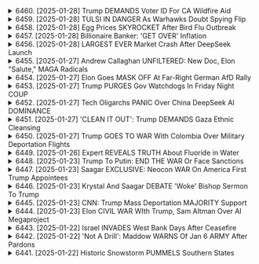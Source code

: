 <details>
<summary>6460. [2025-01-28] Trump DEMANDS Voter ID For CA Wildfire Aid</summary><br>

<a href="https://www.youtube.com/watch?v=nAo0NxHGMbg" target="_blank">
    <img src="https://img.youtube.com/vi/nAo0NxHGMbg/maxresdefault.jpg" 
        alt="[Youtube]" width="200">
</a>

# Trump DEMANDS Voter ID For CA Wildfire Aid

### 一、文章核心主題
- **市場失調與政策失效**：文章批評了美國大型城市如洛杉磯、舊金山和紐約的住宅政策，指出這些地方雖然資源豐富且環境優越，但因政策失敗導致住屋價格過高，普通居民無法負擔。
- **私有股權與投資不足**：強調私有股杈在危機時刻往往無法提供必要的支持，導致稅民承擔更多壓力。

### 二、問題分析
1. **住宅價格泡沫**
   - 限界點：災後家賃上漲20%，遠超法定上限。
   - 根源：私有股杈的短期利益驅使，造成市場失調。
2. **稅負不公**
   - 高住屋價值導致高固定資產稅，但服務未相稱。
   - 富人避稅策略影響普通居民。

### 三、案例研究
1. **洛杉磯的困境**
   - 天然資源豐富但住宅政策失效。
   - 電話詐騙政策依賴於進步主義 rhetoric，卻未能解決實際問題。
2. **奧斯汀的成功經驗**
   - 家賃過去三年下降23%，原因是大量新建住屋。
   - 放鬆 zoning 法令，允許汽車修理廠等混用土地使用。

### 四、政策建議
1. **改革住宅政策**
   - 增加可負擔住屋供應。
   - 調整 zoning 法規，允許更多混合用途開發。
2. **稅制改革**
   - 緩解高收入羣體避稅對普通居民的影響。
   - 重新分配資源以支持基本公共服務。

### 五、結論
- **私有股杈的局限性**：在關鍵時刻，私有股杈往往無法提供必要的社會支橕。
- **政策透明與責任**：ластяність властей у розрахунку фінансової політики та прозорлість у дійсвуванні законів є ключовими для вирішення житлових проблем.
</details>

<details>
<summary>6459. [2025-01-28] TULSI IN DANGER As Warhawks Doubt Spying Flip</summary><br>

<a href="https://www.youtube.com/watch?v=I0ZUdUN52ko" target="_blank">
    <img src="https://img.youtube.com/vi/I0ZUdUN52ko/maxresdefault.jpg" 
        alt="[Youtube]" width="200">
</a>

# TULSI IN DANGER As Warhawks Doubt Spying Flip

### 1. 勞工權益與政治動態

#### a. 公共討論焦點
- 美國當前的政治爭論中，勞動權益成爲關鍵議題。

#### b. 雙黨對立
- 民主黨致力於保護和強化勞動者權益，而共和黨則傾向於限制工會力量並削弱勞工政策。

### 2. 勞動委員會的現狀與挑戰

#### a. 管理層變動
- 特朗普政府頻繁更換勞動關係委員會（NLRB）成員，導致政策搖擺。
- 格溫·威爾科克斯被解職引發關注，顯示行政幹預可能影響機構獨立性。

#### b. 政策倒退
- 委員會趨向保守化，不利於工會組織和勞工權益保護。

### 3. 企業與商界的影響

#### a. 特定企業家的立場
- 埃隆·馬斯克對工會持敵視態度，積極採取措施削弱工人權利。
- 其行爲可能影響勞動法律框架及司法解釋。

#### b. 商業模式與勞工權益
- 快餐連鎖企業如哈迪公司等，常被視爲反勞工權益的代表，其商業策略可能加劇勞資矛盾。

### 4. 政治任命與黨派傾向

#### a. 人事任命
- 特朗普政府的多數政治任命遭到民主黨強烈反對。
- 僅少數提名人獲得全體參議院同意，顯示黨派分歧嚴重。

#### b. 未來展望
- 共和黨若掌控更多席次，可能進一步推動不利於勞工權益的政策。

### 5. 觀衆互動與節目推廣

#### a. 反饋機制
- 鼓勵觀衆通過點讚或評論參與節目互動，提升內容傳播效果。

#### b. 節目訂閱
- 提供免費訂閱選項，擴大受衆基礎，促進獨立媒體發展。

### 總結
當前美國勞工權益面臨多方挑戰，政治與經濟力量的交織使局勢更加複雜。未來走向取決於黨派博弈及公衆參與度。
</details>

<details>
<summary>6458. [2025-01-28] Egg Prices SKYROCKET After Bird Flu Outbreak</summary><br>

<a href="https://www.youtube.com/watch?v=HCfNb7diZco" target="_blank">
    <img src="https://img.youtube.com/vi/HCfNb7diZco/maxresdefault.jpg" 
        alt="[Youtube]" width="200">
</a>

# Egg Prices SKYROCKET After Bird Flu Outbreak

### 卵の価格高騰に関する要約

#### 1. 卵の価格上昇の背景
- **原因**: 鳥インフルエンザが主な要因とされ、生産量の減少に直結している。
- **データ**: 
  - 2023年12月時點で、グレードAの大卵1ダースの平均価格は415ドルに達した。
  - 前年同期比で約1.6倍の上昇を記録した。
  - 6月以來、平均価格は3ドルを下回ることがない狀況が続いている。

#### 2. 鳥インフルエンザへの影響
- **生産量の削減**: 鳥インフルエンザにより、卵の供給量が大幅に制限されている。
- **パンデミックの経済的影響**: 卵を含む食品価格の上昇は、特に低所得者層や子育て世帯に負擔を増加させている。

#### 3. 市場での狀況
- **高値例**: 
  - ホールフーズでは、牧草飼育卵が1ダース169ドルで販売されていた。
  - 普通の食料品店でも、牧草飼育卵の価格は8ドル/個（1ダース48ドル）となっている。
- **安いもの**: 
  - ウェグマンズ・エンドールでは、6.99ドル/個（1ダース42ドル）で購入可能。

#### 4. 経済的影響と政治的課題
- **消費者の負擔**: 卵を含むタンパク質摂取コストの上昇は、健康的な食事維持に支障をきたす。
- **政策への期待**: 食品価格安定やパンデミック対応に関する政府施策が求められている。
- **政治的不安**: 鳥インフルエンザのような疫病に対処できない國家的な無力さが指摘される。

#### 5. 結論とおすすめ
- **視聴者への呼びかけ**: 見て良かった場合は「いいね」やコメントを殘すことで、番組の拡散に協力を。
- **番組情報**: 続きたい方はBreakingPoints.comで無料登録可能。
</details>

<details>
<summary>6457. [2025-01-28] Billionaire Banker: 'GET OVER' Inflation</summary><br>

<a href="https://www.youtube.com/watch?v=W_Ghvznfp_Q" target="_blank">
    <img src="https://img.youtube.com/vi/W_Ghvznfp_Q/maxresdefault.jpg" 
        alt="[Youtube]" width="200">
</a>

# Billionaire Banker: 'GET OVER' Inflation

### 重點整理

#### 1. **經濟與市場的短期導向問題**
   - 美國政治決策過於依賴股市表現，尤其是季度收益。
   - 市場當前關注點爲S&P500的22%年增長率下降，而歷史平均僅爲8%，顯示市場波動加劇。

#### 2. **移民政策與經濟影響**
   - 移民法案討論焦點包括H1B和H2B籤證數量調整及其對科技行業的影響。
   - 零售商和製造商支持限制移民以提高工資，但可能導致技術工人短缺。

#### 3. **特朗普政府的挑戰**
   - 特朗普面臨市場短期利益與長期政策目標之間的平衡難題。
   - 移民限制可能引發低工資和高物價並存的風險。

#### 4. **科技公司與政策衝突**
   - 特斯拉與SpaceX等企業支持開放移民政策，以吸引全球人才。
   - 預期中的移民法案可能影響技術行業的人才流動和成本。

#### 5. **政治與經濟的複雜性**
   - 美國精英層普遍關注季度收益，而非長期國家利益。
   - 移民限制可能導致工資上漲，但需平衡市場需求和技術發展。
</details>

<details>
<summary>6456. [2025-01-28] LARGEST EVER Market Crash After DeepSeek Launch</summary><br>

<a href="https://www.youtube.com/watch?v=E2chOknNKJY" target="_blank">
    <img src="https://img.youtube.com/vi/E2chOknNKJY/maxresdefault.jpg" 
        alt="[Youtube]" width="200">
</a>

# LARGEST EVER Market Crash After DeepSeek Launch

### 一、引言
本文主要探討人工智能（AI）技術的快速發展及其潛在影響，特別是其安全性與倫理問題。作者強調了技術進步的雙刃劍特性，既有可能帶來巨大的利益，也可能導致不可預測的風險。

---

### 二、當前AI技術的迅速發展
1. **技術突破**  
   - AI被譽為歷史上最重大的技術突破之一，具有改變人類生活的潛力。
   - 羣多專家認為，AI將在醫療、氣候變化、能源等領域帶來革命性變革。

2. **全球競爭**  
   - 尤其是中國，已將AI發展列為國家戰略，並投入巨額資金進行研發。
   - 美國政府也開始重視AI研究，但目前缺乏有效的 coordiation 和集中資源的機構。

3. **私人部門的推動**  
   - 科技巨擘如Google、Amazon等公司在AI領域積極投入，進一步加速了技術進步。

---

### 三、安全性與倫理問題
1. **失控風險**  
   - AI可能在缺乏適當控制的情況下「脫軌」，導致不可控的後果。  
   - 專家擔心AI系統可能超越人類控制，引發災難性事故。

2. **管理挑戰**  
   - 目前缺乏有效的全球監管機制來規範AI development和使用。
   - 雖然有個別政府開始制定相關政策，但整體進展緩慢。

3. **倫理考量**  
   - AI的使用可能引發隱私、人權、就業等方面的問題。  
   - 如何在追求技術進步的同時平衡社會價值觀，成為亟待解決的難題。

---

### 四、歷史借鏡：原子彈與NASA時代
1. **原子彈的教訓**  
   - 原子彈的研製過程雖然帶來了巨大的軍事優勢，但也引發了全球性的核威脅。  
   - 過去對技術潛力的過度樂觀最終導致了不可控的後果。

2. **NASA時代的啟示**  
   - 在太空探索領域，政府和民間的合作曾激發了大量的創新與發現。
   - 然而，當時也有許多不負責任的研究被開展，引發了一系列倫理問題。

---

### 五、當前AI研發的尷尬局面
1. **缺乏廣泛討論**  
   - 與原子彈或NASA時代相比，今のAI研究缺乏足夠的公開討論和集體智慧。
   - 少數專家和企業家掌握著技術的方向盤，這可能導致決策過於主觀。

2. **資金與資源集中**  
   - 巨額投資主要集中在少數公司和研究機構，導致研發成果的不平均分配。
   - 這種尷尬局面加劇了技術失控的風險。

---

### 六、未來展望
1. **潛在希望**  
   - 如果能有效管理AI技術，其將為人類帶來前所未有的福祉。  
   - 科技界應該借鑒歷史教訓，建立更加透明和民主的研究機制。

2. **憂慮與反思**  
   - 作者表達了對未來的擔憂，認為只有當大眾開始真正關注AI的安全性時，技術才會朝著正規方向發展。
   - 需要更多的公開討論和國際合作，以避免重蹈歷史覆疊。

---

### 七、結論
人工智能的快速發展既充滿希望又潛藏風險。如何在追求技術進步的同時平衡倫理與安全問題，成為當前社會亟需面對的挑戰。歷史經驗告訴我們，只有通過廣泛的討論和有效的監管，才能確保科技真正造福人類。
</details>

<details>
<summary>6455. [2025-01-27] Andrew Callaghan UNFILTERED: New Doc, Elon "Salute," MAGA Radicals</summary><br>

<a href="https://www.youtube.com/watch?v=dvRUY3f2UN0" target="_blank">
    <img src="https://img.youtube.com/vi/dvRUY3f2UN0/maxresdefault.jpg" 
        alt="[Youtube]" width="200">
</a>

# Andrew Callaghan UNFILTERED: New Doc, Elon "Salute," MAGA Radicals

### 小結點整理：

#### 1. **文章主題**：
   - 討論了《Breaking Points》這部紀錄片及其背後的故事。
   - 涉及電影的拍攝、上映和相關議題。

#### 2. **主要人物**：
   - **凱莉（Dee Carpenter）**：紀錄片的主角之一，曾與比利·喬伊ナー（Bill Joyner）有過法律糾紛。
   - **比利·喬伊ナー（Bill Joyner）**：影片中提到的另一位關鍵人物，涉及訴訟案件。

#### 3. **紀錄片內容**：
   - 集結了凱莉的故事，探討她的生活經歷和挑戰。
   - 描述了凱莉因法律問題而面臨的困境，並提及其獲得的支持和聲援。

#### 4. **影片分發與購買方式**：
   - 觀眾可以在www.film.com線上租賃或購買《Breaking Points》。
   - 經費購貢可幫助凱莉支付訴訟費用。

#### 5. **影片價值**：
   - 影片被認為具有很高的觀看價值，值得每位支持者 Ủ持。

#### 6. **獨立媒體的支持**：
   - 鼓勵觀眾訂閱Breaking Points的電子報，以免費接收完整節目。
   - 強調支持獨立メディア的重要性，幫助其未來發展。

#### 7. **其他議題**：
   - 提及比利時政治家特朗普（Trump）及其對抗深州結構（Deep State）的努力。
   - 探討了科技寡頭政治和外來幹預等敏感話題。

#### 8. **視頻頻道的鼓勵**：
   - 主持人表達了希望觀眾點贊、留言，以幫助更多人看見這期節目。
   - 提醒粉絲們持續關注《Breaking Points》頻道的更新。

### 總結：
本文圍繞紀錄片《Breaking Points》展開，介紹了影片的核心內容、分發方式及其背後故事。同時，也探討了獨立媒體的支持和相關社會議題，鼓勵觀眾參與互動並支持此類コンテンツ。
</details>

<details>
<summary>6454. [2025-01-27] Elon Goes MASK OFF At Far-Right German AfD Rally</summary><br>

<a href="https://www.youtube.com/watch?v=Im94wQKwxvI" target="_blank">
    <img src="https://img.youtube.com/vi/Im94wQKwxvI/maxresdefault.jpg" 
        alt="[Youtube]" width="200">
</a>

# Elon Goes MASK OFF At Far-Right German AfD Rally

### 小節一：文章背景與主要議題
1. 文章探討了美國政治、經濟及科技領域的多項議題，特別是圍繞億萬富翁及其對社會的影響展開分析。（第1段）
2. 討論焦點包括但不限於：AI安全、加密貨幣、稅收政策和反壟斷法執行等。（第3段）

### 小節二：政治與經濟分析
1. **億萬富豪的政治影響**：
   - 文章指出，億萬富豪如扎克伯格對政黨的支持可能帶來政策偏向，例如在2020年選舉中注資支持拜登而非特朗普。（第3段）
   
2. **稅收政策與反壟斷法**：
   - 指出科技巨擘因稅收優惠和反壟斷執行力度減弱而獲益，進一步擴大其市場控制力。（第4段）

### 小節三：科技與創新政策
1. **AI安全與研發**：
   - 文章批評拜登政府在AI安全方面的措施過於保守，並提及特朗普曾暫停某些研究項目。（第5段）
   
2. **加密貨幣市場的不平等性**：
   - 指出加密貨幣市場高度集中，少數巨擘掌握絕大部分市值，導致市場不穩定和價格 manipulation 的風險增加。（第6段）

### 小節四：社會心理與政治光譜
1. **普通民眾對精英階級的反彈**：
   - 分析特朗普成功部分歸因於其塑造的「反億萬富豪」形象，吸引厭倦現有政治精英的選民支持。（第7段）
   
2. **加密貨幣的社會影響**：
   - 譴責加密貨幣如Meme幣鼓勵無政府主義和投機行為，未能實現其宣稱的普惠金融目標。（第8段）

### 小節五：政策建議與未來展望
1. **稅收改革與反壟斷法 enforcement**：
   - 強調需要加強反壟斷法執行力度，並恢復對科技巨擘的嚴格稅收政策，以遏制市場過度集中。（第4段）
   
2. **加密貨幣市場監管**：
   - 呼籲政府對加密貨幣市場實施更為嚴厲的調研和監管措施，防止其成為詐騙和洗錢的溫牀。（第6段）

### 小節六：媒體與信息傳播
1. **獨立媒體的支持**：
   - 文章最後強調支持獨立媒體的重要性，呼籲觀眾點贊、評論並分享內容，以擴大其影響力。（第9段）
   
2. **信息渠道的可及性**：
   - 提供通過電子郵件訂閱每日節目更新的方式，進一步提升節目覆蓋率和公眾參與度。（第10段）
</details>

<details>
<summary>6453. [2025-01-27] Trump PURGES Gov Watchdogs In Friday Night COUP</summary><br>

<a href="https://www.youtube.com/watch?v=1Poj31MoWmw" target="_blank">
    <img src="https://img.youtube.com/vi/1Poj31MoWmw/maxresdefault.jpg" 
        alt="[Youtube]" width="200">
</a>

# Trump PURGES Gov Watchdogs In Friday Night COUP

### 文章總結

#### 主要事件與政策
1. **監察官解任爭議**
   - 喬·拜登總統面臨解任監查官的爭議，民主黨內出現批評聲音。
   - 參議員Jerry Connell稱此爲「金曜夜政變」，指責其削弱透明度與問責制。

2. **寡頭政治問題**
   - 文章指出美國政治中存在寡頭（億萬長者）通過捐款影響政黨運作的問題，提及民主黨的全國委員會主席候選人Ken Martin可能接受大額捐助。

3. **共和黨與特朗普的影響力**
   - 提及特朗普及其盟友如Lake and Rielly的行爲對共和黨未來的影響，暗示共和黨可能繼續採取激進政策。
   - 強調特朗普在中間選挙中的潛在影響力，以及民主黨的應對策略。

#### 重要人物
1. **喬·拜登 (Joe Biden)**
   - 當前美國總統，面臨監查官解任爭議。
   
2. **Ken Martin**
   - 民主黨全國委員會主席候選人，被指可能接受億萬長者的捐助。

3. **Chuck Schumer**
   - 美國參議員，對監察官解任事件表達強烈反對，稱其為「恐怖清洗」。

4. **Elizabeth Warren**
   - 美國參議員，引用_Page61_報道，指責特朗普削弱權限制約。

5. **Jerry Connell**
   - 維吉尼亞州參議員，批評監察官解任事件為透明度與説明責任的攻擊。

#### 政治結構與影響力
1. **寡頭政治**
   - 文章揭示億萬長者對美國政黨運作的潛在影響，特別是未經選民授權的大額捐助。

2. **共和黨策略**
   - 提及共和黨可能採取的激進政策及其在中間選挙中的策略調整。

#### 關鍵數據與事實
1. **監察官解任事件**
   - 特朗普未按程序通知即解任監查官，引發民主黨強烈反對。

2. **政治捐獻影響力**
   - 指出億萬長者捐助政黨的問題，特別是其對政策與方向的潛在控制。

#### 結論
1. **美國政治困境**
   - 文章揭示美國政治中存在的權力不平衡與透明度不足問題。
   
2. **民主黨的挑戰**
   - 民主黨需在追求金錢捐助與保持信譽之間尋找平衡，以應對共和黨的競爭。

3. **特朗普的影響**
   - 特朗普的激進政策及中間選挙結果將對美國政治格局產生重大影響。
</details>

<details>
<summary>6452. [2025-01-27] Tech Oligarchs PANIC Over China DeepSeek AI DOMINANCE</summary><br>

<a href="https://www.youtube.com/watch?v=quILe6WoLgs" target="_blank">
    <img src="https://img.youtube.com/vi/quILe6WoLgs/maxresdefault.jpg" 
        alt="[Youtube]" width="200">
</a>

# Tech Oligarchs PANIC Over China DeepSeek AI DOMINANCE

### 討論主題：人工智慧（AI）的オープンソース模型 vs. クローズドモデル

#### 1. 開源模型的優點
- **民主化與可及性**：
  - 開放源代碼使技術更易獲取，支持創新和協作。
  - 允許任何人調整和自定義模型，符合個人或特定社會需求。

- **透明度與責任性**：
  - 開源項目通常具備較高的透明度，便於審查和改進。
  - 集體監督有助於減少權力集中在少數人手中。

#### 2. 關於AI發展的廣泛擔憂
- **技術風險與社會影響**：
  - AI可能引發勞動市場的變化，需關注其對就業的影響。
  - 對人工通用智能（AGI）的潛在威脅，如失控或取代人類的可能性。

- **控制與壟斷問題**：
  - 少數精英或公司掌握AI決策權可能導致不平等和權力濫用。

#### 3. 檢查與監管的重要性
- **內容審查與政治幹預**：
  - 開源模型可能被用於生成宣傳或其他不當內容，需警惕。
  - 關於開源模型的使用，各國應建立相應規範以防止濫用。

#### 4. 中立性與檢測技術的作用
- **算法偏見與中立性**：
  - AI模型可能帶有開發者或所在國家的文化偏見。
  - 需通過技術和監管手段減少偏見，並提升透明度。

- **檢測機制的必要性**：
  - 引入獨立的檢測系統，確保AI行爲符合倫理標準和社會價值觀。

#### 5. 結論與建議
- **推動開源模型的發展**：
  - 促進開放協作和創新，確保技術服務於公共利益。
  
- **加強監管與教育**：
  - 制定相應的法律法規，規範AI技術的使用。
  - 提高公衆對AI潛在風險的認識，培養媒體素養。

綜上所述，儘管開源模型在推動技術創新方面具有顯著優勢，但其發展需配套以有效的監管措施和教育體系，確保技術進步的同時兼顧社會倫理與公共利益。
</details>

<details>
<summary>6451. [2025-01-27] 'CLEAN IT OUT': Trump DEMANDS Gaza Ethnic Cleansing</summary><br>

<a href="https://www.youtube.com/watch?v=7N0NkMc56-4" target="_blank">
    <img src="https://img.youtube.com/vi/7N0NkMc56-4/maxresdefault.jpg" 
        alt="[Youtube]" width="200">
</a>

# 'CLEAN IT OUT': Trump DEMANDS Gaza Ethnic Cleansing

### 摘要與重點整理

#### 當前局勢概述
1. **地區衝突**  
   - **以色列與巴勒斯坦**：持續緊張，涉及加沙地帶和約旦河西岸。
   - **黎巴嫩**：以色列軍隊與真主黨（Hezbollah）的衝突仍在繼續，導致大量平民傷亡。

2. **停戰協議執行情況**
   - **加沙地帶**：停戰協議未能得到有效遵守，部分平民在試圖返回家園時遭到射擊。
   - **黎巴嫩**：停戰協議同樣受到嚴重違反，以色列軍隊阻止了平民的歸家行動，並對 unarmed civilians 開火。

#### 人道主義危機
1. **平民傷亡**  
   - 黎巴嫩衝突中，至少22人死亡，超過120人受傷。
   - 加沙地帶衝突導致部分人員死亡和受傷。

2. **流離失所與歸還問題**
   - 平民被阻止返回家園，尤其是在加沙北部和黎巴嫩南部地區。
   - 以色列軍隊聲稱當地安全部隊未準備好接手，但實際撤軍意願存疑。

#### 長期影響分析
1. **社會心理影響**  
   - 孤兒和其他受創傷的平民面臨長期的心理和社會問題。
   - 戰爭帶來的痛苦和創傷可能導致未來的不穩定因素增加。

2. **政治與軍事策略**
   - 以色列持續的軍事行動和佔領政策引發國際社會廣泛爭議。
   - 佔領地區的擴大可能對區域安全格局產生深遠影響。

#### 國際反應與人道呼籲
1. **國際關注**  
   - 衝突各方的行爲受到國際社會的強烈譴責，特別是針對平民的攻擊行爲。

2. **媒體作用**  
   - 獨立媒體在揭露真相和推動公正方面發揮重要作用，鼓勵觀衆通過訂閱等方式支持此類報道。

#### 結論與建議
1. **人道主義援助需求**
   - 加強對受影響地區的醫療和生活物資支援。
   - 保障平民的安全，確保停戰協議得到嚴格執行。

2. **國際社會的角色**
   - 呼籲聯合國等國際組織介入，監督衝突各方的行爲。
   - 推動和平對話與外交解決方案，減少地區緊張局勢。

3. **公衆參與的重要性**
   - 關注獨立媒體的報道，通過支持相關平臺促進信息透明化。
   - 參與社會運動，推動對人道主義問題的關注和解決。
</details>

<details>
<summary>6450. [2025-01-27] Trump GOES TO WAR With Colombia Over Military Deportation Flights</summary><br>

<a href="https://www.youtube.com/watch?v=5SYpwTLXqbc" target="_blank">
    <img src="https://img.youtube.com/vi/5SYpwTLXqbc/maxresdefault.jpg" 
        alt="[Youtube]" width="200">
</a>

# Trump GOES TO WAR With Colombia Over Military Deportation Flights

### 主要事件與爭議點

1. **邊境移民問題**
   - 美國邊境持續湧入大量移民，尤其是通過「擴大的庇護制度」（Expanded Asylum System）進入的移民。這些移民合法地在美國境內，但美國政府希望將他們遣返回原籍。

2. **哥倫比亞的政治局勢**
   - 哥倫比亞總統佩特羅（Gustavo Petro）採取了一系列措施，包括土地改革和反腐敗政策，引發了國內右翼勢力的不滿。
   - 佩特羅被認爲是拉美左翼政治潮流的一部分，與美國的價值觀存在差異。

3. **美國對哥倫比亞的外交壓力**
   - 美國政府對哥倫比亞的新政表示不滿，並考慮使用軍事資產來迫使哥倫比亞改變政策。
   - 這一做法引發了國際社會的關注和批評，尤其是拉丁美洲國家對此表示擔憂。

4. **庇護移民的遣返問題**
   - 由於大量移民通過庇護制度合法進入美國，美國政府試圖重新定義庇護資格，嚴格審查申請，以減少庇護移民的數量。
   - 特別是針對那些被認爲濫用庇護制度的人，美國計劃將其遣返回原籍。

5. **特朗普與拉美領導人的關係**
   - 特朗普傾向於支持拉丁美洲的右翼領導人，並試圖通過與這些領導人的合作來展示美國的影響力。佩特羅被視爲左翼代表，因此成爲特朗普政府的重點關注對象。

### 影響與結果

1. **對哥倫比亞的影響**
   - 美國的壓力可能導致哥倫比亞國內政治局勢更加緊張，甚至引發憲法危機。
   - 哥倫比亞的右翼勢力可能藉機擴大影響力，進一步削弱佩特羅的政治基礎。

2. **對美國邊境政策的影響**
   - 儘管美國試圖通過重新定義庇護資格來減少移民數量，但此舉可能導致更多法律糾紛和國際輿論壓力。
   - 這一政策可能被批評爲違反人權和國際法，影響美國在國際社會中的形象。

3. **國際關係的緊張**
   - 美國對哥倫比亞的強硬立場可能破壞兩國之間的長期盟友關係，尤其是在安全合作和貿易方面。
   - 拉丁美洲其他國家對此表示關注，可能導致該地區的政治動蕩加劇。

4. **特朗普外交策略的效果**
   - 特朗普通過與拉美右翼領導人的互動，試圖展示美國在國際事務中的主導地位。然而，這種單邊行動可能引發更多的地區矛盾和國際批評。

### 結論

當前的爭端反映了美國在處理移民問題和拉丁美洲政治動態上的複雜挑戰。特朗普政府的強硬立場雖然短期內可能減少非法移民數量，但也可能導致長期的外交和政治問題。此外，美國對哥倫比亞的壓力不僅影響了該國的政治穩定，也可能引發更廣泛的地區動蕩。如何平衡國內政策與國際關係，將是美國未來外交的重要考驗。
</details>

<details>
<summary>6449. [2025-01-26] Expert REVEALS TRUTH About Fluoride in Water</summary><br>

<a href="https://www.youtube.com/watch?v=fGIHLIRtNeU" target="_blank">
    <img src="https://img.youtube.com/vi/fGIHLIRtNeU/maxresdefault.jpg" 
        alt="[Youtube]" width="200">
</a>

# Expert REVEALS TRUTH About Fluoride in Water

### 調査レポート：フッ化物の影響に関する分析と考察

#### 1. フッ化物の歯科醫學上的効果
- **歴史的背景**: 
  - フッ化物は19世紀後半にデンマークで発見され、20世紀初頭から歯科醫學での利用が開始された。
  - 主な効果として、蟲歯予防と歯の強化が挙げられる。
- **科學的根拠**:
  - 米國國立衛生研究所（NIH）によると、適量のフッ化物は歯釉質の形成を促進し、初期蟲歯の進行を遅らせる効果がある。
  - ただし、過剰摂取の場合にはむし歯以外にも健康リスクが報告されている。

#### 2. フッ化物の全身的影響
- **神経発達への影響**:
  - 2017年、米國環境保護庁（EPA）は、妊婦や幼児に対するフッ化物の影響について警告を発した。
  - カナダの研究では、フッ素濃度が高い地域住民の子どもにおけるIQ低下が報告された（リヴカグリーンらによる研究參照）。
- **內分泌系への影響**:
  - 研究表明、フッ化物は甲狀腺機能亢進症や糖尿病リスクを高める可能性がある。
  - 米國國立毒性物質プログラム（NTP）レポートでは、フッ化物が潛在的な神経毒素であることが指摘されている。

#### 3. 公共衛生政策の問題點
- **摂取量の管理**:
  - WHOは推奨水氟濃度を1.5mg/L以下と勧告しているが、各地域での適正管理が不十分な場合が多い。
- **リスク評価のギャップ**:
  - 歯科醫學的な利益と全身的リスクのバランスが未だに明確でない。
  - 特に妊婦や幼児への影響は深刻だが、具體的な指針が不足している。

#### 4. 関連研究の信憑性
- **疫學者・神経科學者の証言**:
  - 米國法學巡迴控訴courtの証言によると、フッ化物のリスク評価に疫學的データが過小評価されている可能性がある。
  - 生化學者や內分泌學者の専門家の意見も重要視されるべきである。

#### 5. 関連製品と消費者の選択肢
- **市販製品の狀況**:
  - フッ化物入り歯磨き粉は広く普及しており、消費者にとっては容易に手に入る。
  - しかし、天然成分だけで作られた製品も市場に出ているが、知名度やアクセス性に欠けることが多い。

#### 6. 予防醫學の重要性
- **長期的健康維持**:
  - 病気予防に注力し、薬學的な治療に依存しないことが理想的である。
  - 自然な生活習慣と健康的な食事摂取が身體を守る上で不可欠。

#### 7. 參考資料と専門家の意見
- **オンラインリソース**:
  - Fluoride Action Network: フッ化物に関する最新研究や政策建議を掲載。
  - breakingpoints.com: 無料メールで毎日の健康情報を受け取ることができる。
- **専門家からの助言**:
  - Stacy博士（Instagram: @droreStacy, YouTube: dry.com）が、予防醫學と自然療法の重要性を強調している。

#### 8. 結論
- フッ化物の利用は歯科醫療上で一定の効果があるが、全身的リスクも軽視できない。
- 妊婦や幼児に対する影響に特に注意を払う必要があり、公共政策制定者と科學コミュニティでのさらなる研究が求められる。
</details>

<details>
<summary>6448. [2025-01-23] Trump To Putin: END THE WAR Or Face Sanctions</summary><br>

<a href="https://www.youtube.com/watch?v=sMsBGqNAvgA" target="_blank">
    <img src="https://img.youtube.com/vi/sMsBGqNAvgA/maxresdefault.jpg" 
        alt="[Youtube]" width="200">
</a>

# Trump To Putin: END THE WAR Or Face Sanctions

### 小結點整理

#### 1. 戰爭規模與影響力
- **傷亡數字**：超過100萬人死於戰爭。
- **人口結構**：烏克蘭已損失三代男性，年齡在18至25歲之間，導致未來很難補充兵力。
- **俄羅斯優勢**：俄羅斯人口為烏克蘭的四倍，且擁有更多資源，-war situation is highly unequal.

#### 2. 政治領導人的角色
- **特朗普的承諾**：特朗普曾聲稱能解決此問題，但實際行動中缺乏明確措施。
- **拜登的挑戰**：撤軍阿富汗後需面對混亂和媒體批評，壓力巨大。

#### 3. 和平與對話的可能性
- **烏克蘭的需求**：烏克蘭總統澤林斯基強調和平的重要性，並提出苛刻條件。
- **俄羅斯的抵制**：俄羅斯拒絕接受烏克蘭的和平條款，導致談判陷入僵局。

#### 4. 美國國內反應
- **民衆 fatigue**：美國公眾對此戰爭的關注度下降，認為政府未能有效處理。
- **政治影響力**：此問題未成為特朗普競選的核心焦點，顯示其重要性不如其他議題。

#### 5. 將來展望
- **談判僵局**：雙方缺乏信任，和平路途艱辛。
- **長期後果**：-war將對烏克蘭人口結構和國家資源造成持久傷害。

---

### 總結
此戰爭已造成巨大人道災難，且因俄羅斯的軍事優勢，烏克蘭面臨極大挑戰。美國政府雖承諾解決，但實際行動有限。和平談判進展緩慢，雙方信任缺失，導致-war 長期化。
</details>

<details>
<summary>6447. [2025-01-23] Saagar EXCLUSIVE: Neocon WAR On America First Trump Appointees</summary><br>

<a href="https://www.youtube.com/watch?v=BnLeYj-m28I" target="_blank">
    <img src="https://img.youtube.com/vi/BnLeYj-m28I/maxresdefault.jpg" 
        alt="[Youtube]" width="200">
</a>

# Saagar EXCLUSIVE: Neocon WAR On America First Trump Appointees

### 重點整理

#### 1. **國際關係與地緣政治**
   - **沙特阿拉伯與伊朗的關係**：
     - 過去爲競爭對手，但在中國斡旋下敵意有所緩解。
   - **以色列的行動**：
     - 被指在加沙地帶進行大規模殺戮，受到國際譴責。

#### 2. **美國國內政治與外交政策**
   - **特朗普政府的支持者**：
     - 包括馬拉姆·ムソン等主要捐助者，支持對伊朗採取強硬立場。
   - **共和黨內部的強硬派**：
     - 如邁克·蓬佩奧、斯蒂潘尼克·魯比奧等人，主張對伊朗採取更強硬甚至軍事行動。

#### 3. **歷史事件的影響**
   - **伊拉克戰爭的後果**：
     - 認爲這場戰爭導致國家資源枯竭和國民損失，是一個錯誤決策。
   - **奧巴馬時期的外交政策**：
     - 內塔尼亞胡曾反對伊朗核協議，顯示以色列在伊朗問題上的強硬立場。

#### 4. **媒體與宣傳**
   - **獨立媒體的作用**：
     - 強調支持獨立媒體的重要性，通過訂閱Breaking Points等平臺獲取信息。
   - **公衆參與的重要性**：
     - 呼籲觀衆點讚、評論和分享視頻，擴大內容傳播範圍。

#### 5. **未來展望與行動呼籲**
   - **反對伊朗戰爭的必要性**：
     - 提醒關注可能導致對伊軍事行動的風險，避免重蹈伊拉克戰爭覆轍。
   - **保護政治盟友的重要性**：
     - 強調團結和支持關鍵人物以防止政治倒退或失敗。

### 結論
文章呼籲讀者關注當前國際形勢，特別是中東地區的動態，並積極參與媒體互動，支持獨立新聞。同時，強調警惕可能的軍事行動及其後果，推動理性外交政策的選擇。
</details>

<details>
<summary>6446. [2025-01-23] Krystal And Saagar DEBATE 'Woke' Bishop Sermon To Trump</summary><br>

<a href="https://www.youtube.com/watch?v=fcLqYwo4Z4o" target="_blank">
    <img src="https://img.youtube.com/vi/fcLqYwo4Z4o/maxresdefault.jpg" 
        alt="[Youtube]" width="200">
</a>

# Krystal And Saagar DEBATE 'Woke' Bishop Sermon To Trump

### 重點整理

#### 1. **核心觀點**
   - **人道主義原則**：強調將所有人視爲人類個體的重要性，反對因種族、宗教或政治立場而區別對待。
   - **政策與道德的平衡**：在政策制定中需權衡各方利益，確保措施符合道德標準。

#### 2. **主要爭議點**
   - **不法移民與犯罪問題**：討論了對非法移民的擔憂及其可能帶來的社會影響。
   - **宗教與政治的關係**：批評了一些宗教人士將信仰用於支持特定政策的傾向，認爲這可能導致分裂和衝突。

#### 3. **具體批評對象**
   - **Laura Ingram（勞拉·英格拉姆）**：被指責爲僞善者，因其在節目中的言論涉嫌誤導公衆輿論。
   - **基督徒與政治參與**：對部分基督教右翼分子強調宗教高於國家忠誠的行爲表示不滿。

#### 4. **解決方案與建議**
   - **理性對話**：呼籲通過建設性討論解決分歧，避免激化矛盾。
   - **獨立媒體的支持**：鼓勵觀衆關注和訂閱節目，以支持多元化的信息傳播。

#### 5. **總結立場**
   - 支持寬容與理解的國際關係。
   - 反對將宗教過度政治化的行爲。
   - 強調政策決策中的人道主義考量。
</details>

<details>
<summary>6445. [2025-01-23] CNN: Trump Mass Deportation MAJORITY Support</summary><br>

<a href="https://www.youtube.com/watch?v=wj30psC_xWo" target="_blank">
    <img src="https://img.youtube.com/vi/wj30psC_xWo/maxresdefault.jpg" 
        alt="[Youtube]" width="200">
</a>

# CNN: Trump Mass Deportation MAJORITY Support

### 小節一：政策背景與變更
1. **國家緊急事態宣言**：
   - 用於繞過常規立法程序，授權行政部門實施非常措施。
   - 涉及軍隊直接參與邊境執法，可能突破法律限制。

2. **公衆衛生條款**：
   - 利用第42條和212(f)條，禁止「對公共健康有害」的外國人入境。
   - 特別針對中南美洲國家，因當地傳染病問題較為普遍。

### 小節二：移民政策與強制遣返
1. **難民審查制度**：
   - 邊境管理局指示在未進行難民審查的情況下直接將移民強制遣返回國。
   - 有效降低進入美國的移民數量，兩天內入境人數從4,000降至500。

2. **墨西哥政策**：
   - 強制移民在墨西哥等待難民申請結果，限制其進入美國境內進行審查。
   - 此舉被批評為「外包庇護」，違反國際法與人權標準。

### 小節三：法律挑戰與司法審查
1. **政策合憲性質疑**：
   - 標題42條等措施已提交至最高法院，移民團體將對其進行法律挑戰。
   - 出生公民權案件已有25州提起訴訟，預計將於一年半內接受審理。

2. **司法程序影響**：
   - 大部分政策需經過最高法院的法理辯論與裁定，實施效果可能受限。
   - 司法機關對行政命令的合法性進行嚴格把關。

### 小節四：當前趨勢與未來展望
1. **政策執行阻力**：
   - 雖然政策在短期內減少移民數量，但面臨來自司法和人權團體的強大反制。
   - 議會的 bipartisan 法案通過仍舊困難重重。

2. **移民體系改革需求**：
   - 現行邊境管理與庇護制度需全面檢討，以兼顧安全與人性尊嚴。
   - 可能需要跨黨派合作，尋求平衡各方利益的政治方案。
</details>

<details>
<summary>6444. [2025-01-23] Elon CIVIL WAR WIth Trump, Sam Altman Over AI Megaproject</summary><br>

<a href="https://www.youtube.com/watch?v=mcDejkj1tYU" target="_blank">
    <img src="https://img.youtube.com/vi/mcDejkj1tYU/maxresdefault.jpg" 
        alt="[Youtube]" width="200">
</a>

# Elon CIVIL WAR WIth Trump, Sam Altman Over AI Megaproject

### 重點整理

#### 1. **AI 技術與勞動力市場**
   - AI 的快速發展對各行業產生重大影響，特別是大學畢業資格以下的工人和藍領階級。
   - 美國 62% 的人口未具備大學學歷，這些羣體面臨被機器取代的高風險。
   - 即使是有學位的人也可能無法免受 AI 的威脅，因為 AI 可能會奪取其工作機會。

#### 2. **寡頭政客與經濟影響**
   - 少數超級富豪和寡頭政客在密室中制定政策，意圖控制勞働力市場。
   - 這些決策旨在取代人類勞動力，使普通民眾變得無關緊要。
   - 投資規模巨大，涉及數千億美元，顯示出對未來經濟的決定性影響。

#### 3. **政治與地政學因素**
   - 美國政府在芯片出口至中國方面採取限制措施，引發 NVIDIA 等公司的反對。
   - 地政學 tension 可能進一步加劇，影響全球產業布局和供應鏈。
   - 政治決定（如關稅政策）將對 AI 和科技行業的發展產生重大影響。

#### 4. **疫苗與公共衛生**
   - Larry Ellison 提出 mRNA 疫苗的懷疑論，引發對疫苗安全性和效果的討論。
   - 公共衛生政策的制定需考慮多方面因素，包括科學證據和民眾信任。

#### 5. **未來政治話題**
   - 預計 AI 和科技政策將成為美國政治的核心話題，特別是其對勞動力市場和經濟結構的影響。
   - 民主黨和共和黨在這些問題上可能面臨更多挑戰和質疑。

#### 6. **媒體與信息傳播**
   - 獨立メディア 在傳播信息和塑造輿論方面發揮重要作用，值得支持。
   - 觀眾可通過Breaking Points等平臺獲取更多信息，參與討論並影響政策走向。

---

### 中文關鍵詞索引
- AI 技術  
- 労働力市場  
- 寡頭政客  
- 経濟影響  
- 地政學 tension  
- mRNA 疫苗  
- 公共衛生  
- 科技政策  
- 獨立メディア  

---

此整理提供了一個結構化的視圖，幫助理解原文的複雜主題及其相互關聯。
</details>

<details>
<summary>6443. [2025-01-22] Israel INVADES West Bank Days After Ceasefire</summary><br>

<a href="https://www.youtube.com/watch?v=Gfhf_rM7K0o" target="_blank">
    <img src="https://img.youtube.com/vi/Gfhf_rM7K0o/maxresdefault.jpg" 
        alt="[Youtube]" width="200">
</a>

# Israel INVADES West Bank Days After Ceasefire

### 主要主題與核心議題整理

#### 1. **美國總統唐納德·特朗普的外交政策**
   - 特朗普在外交政策上的突破性措施及其對傳統外交路徑的改變。
   - 外交團隊的新鮮聲音及可能帶來的積極結果。
   - 對伊斯蘭國家（如以色列、沙特阿拉伯和伊朗）的政策方向。

#### 2. **中美洲及近東地緣政治**
   - 中東局勢，特別是伊拉克和敘利亞的地緣政治情勢。
   - 美國在中東的軍事存在及其戰略意涵。
   - 對薩爾瓦多等地的反叛亂行動的支持。

#### 3. **伊斯蘭激進組織的挑戰**
   - 激進伊斯蘭組織（如ISIS、基地組織）對全球安全的威脅。
   - 美國及其盟友在打擊這些組織上的合作與策略。
   - 反恐行動的成效與未來挑戰。

#### 4. **以色列與巴勒斯坦衝突**
   - 巴勒斯坦自治政府（PA）的政治穩定性及其對和平進程的影響。
   - 加沙地帶的人道狀況及停火協定的可能性。
   - 伊斯蘭抵抗運動（哈馬斯）在加沙的地緣政治角色。

#### 5. **美國國內的政治與安全議題**
   - 美國邊境安全問題，特別是對墨西哥的移民政策。
   - 槍支管制立法的爭論及對公共安全的影響。
   - 反恐法律與公民自由之間的平衡。

### 提出問題
在上述文章中，作者主要圍繞哪些主題或核心議題展開討論？試著列出三到五個主要的核心議題。
</details>

<details>
<summary>6442. [2025-01-22] 'Not A Drill': Maddow WARNS Of Jan 6 ARMY After Pardons</summary><br>

<a href="https://www.youtube.com/watch?v=uS_x59Bu_IY" target="_blank">
    <img src="https://img.youtube.com/vi/uS_x59Bu_IY/maxresdefault.jpg" 
        alt="[Youtube]" width="200">
</a>

# 'Not A Drill': Maddow WARNS Of Jan 6 ARMY After Pardons

### 重點整理

#### 1. 反應與討論：特朗普的支持者與反對者的動態
- **支持者動態**：
  - 多數支持者對特朗普的政策和領導力表示持續支持。
  - 特別是在2025年，支持者認爲特朗普能夠帶來經濟繁榮和國家安全。

#### 2. 歷史回顧：特朗普首次當選後的反應
- **2017年與2018年的抗議活動**：
  - 在特朗普首次當選後，美國歷史上最大的抗議活動之一在華盛頓特區舉行，吸引了約500萬人參與。
  - 這些抗議活動主要針對特朗普的政策，如移民禁令和女性權利問題。

#### 3. 當前的政治氣候
- **媒體與政治態度的變化**：
  - 媒體對特朗普的批評逐漸從激進轉向更爲理性的分析。
  - 政治參與度有所下降，尤其是民主黨支持者中出現了一定程度的疲勞感。

#### 4. 抗議活動的演變
- **2025年的抗議情況**：
  - 就任式期間，在華盛頓特區並未出現大規模抗議，與2017年形成鮮明對比。
  - 缺乏組織性和廣泛的社會回應，顯示出公衆情緒的變化。

#### 5. 政治參與度的現狀
- **民主黨內部的情況**：
  - 很多民主黨人在特朗普當選初期並未預料到其勝選，因此感到意外並迅速採取行動。
  - 然而，隨着時間推移，民主黨未能有效組織起持續的政治運動，導致政治參與度下降。

#### 6. 媒體的反應
- **媒體對特朗普的評價轉變**：
  - 媒體在特朗普執政後期開始提供更成熟的批評和分析。
  - 這種轉變反映了公衆對信息的需求更加多元化和理性化。

#### 7. 政治結構的變化
- **政治動向與未來展望**：
  - 當前的政治格局顯示出一種新的批判模式，可能帶來不同的政策方向和社會反應。
  - 需要持續關注未來的發展，以評估這種變化將如何影響美國的政治生態。
</details>

<details>
<summary>6441. [2025-01-22] Historic Snowstorm PUMMELS Southern States</summary><br>

<a href="https://www.youtube.com/watch?v=vAm4DVWmL08" target="_blank">
    <img src="https://img.youtube.com/vi/vAm4DVWmL08/maxresdefault.jpg" 
        alt="[Youtube]" width="200">
</a>

# Historic Snowstorm PUMMELS Southern States

### 天気予報に関する要約

#### 南部の極端な天気狀況
- **フロリダ州**：異例の大雪に見舞れている。
- **ニューオーリンズほかパンハンドル地區～ジョージア州**：大量の雪と低溫が続く。
- **影響地域拡大**：準備不足な地域にも深刻な影響を及ぼしている。

#### 政治的背景と政策
- **トランプ政権の対応**：
  -エネルギー緊急事態宣言を発表。
  -アラスカや海岸線での掘削制限を解除。
  -パリ気候條約からの撤退表明（D3文書に基づく）。
- **パリ気候條約の撤退 debate**：
  -コスト面でのメリットが強調される一方、科學的根拠に疑問が呈されている。
  -自主的な取り組みであることから、費用はゼロと指摘。

#### 気候危機への対応
- **中國の責任問題**：
  -排出物の増加を理由に不公平な批判がある。
  -しかし、中國はすでに排出量のピークを迎えつつあり、再生可能エネルギー分野でのリーダーシップを発揮している。
  -責任は排出物を作っているだけでなく、その利益を享受する人々にもあると指摘。

#### 現地の狀況と影響
- **南部諸州**：
  -アラバマ、ジョージア、ルイジアナ、フロリダ、ミシシッピで緊急事態宣言が出ており、交通混亂が続いている。
  -テキサスでは雪降り、カリフォルニア州サンディエゴでは山火事が発生している。
- **犠牲者**：
  -氷點下の狀況による死亡者が少なくとも10人に上っている。
  -ハリケーン ヘレンでの死者數は230人近く。

#### 安全対策と楽しみ方
- 外出時は安全に注意し、雪遊びを楽しむことをお勧め。
- ソリ不足時には段ボールを使用する方法が提案されている。

#### 結論
- 現在の天気狀況は深刻で、人命や財産への影響が大きい。安全対策と地域支援が求められる。
</details>

